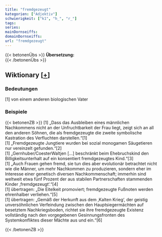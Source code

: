 ```yaml
---
title: "fremdgezeugt"
kategorien: ["Adjektiv"]
schwierigkeit: ["k1", "h_", "r_"]
tags:
series:
mainDornseiffs:
domainDornseiffs:
url: "fremdgezeugt"
---
```


{{< betonenÜbs >}}
**Übersetzung:**  
{{< /betonenÜbs >}}

## Wiktionary [[+](https://de.wiktionary.org/wiki/fremdgezeugt)]

### Bedeutungen
[1] von einem anderen biologischen Vater  

### Beispiele
{{< betonenZB >}}
[1] „Dass das Ausbleiben eines männlichen Nachkommens nicht an der Unfruchtbarkeit der Frau liegt, zeigt sich an all den anderen Söhnen, die als fremdgezeugte die zweite symbolische Kastration des Verfluchten darstellen.“[1]  
[1] „Fremdgezeugte Jungtiere wurden bei sozial monogamen Säugetieren nur vereinzelt gefunden.“[2]  
[1] „Gernhuber/CoesterWaltjen […] beschränkt beim Ehebruchskind den Billigkeitsunterhalt auf ein konsentiert fremdgezeugtes Kind.“[3]  
[1] „Auch Frauen gehen fremd, sie tun dies aber evolutionär betrachtet nicht wie die Männer, um mehr Nachkommen zu produzieren, sondern eher im Interesse einer genetisch diversen Nachkommenschaft; immerhin sind weltweit etwa fünf Prozent der aus stabilen Partnerschaften stammenden Kinder ‚fremdgezeugt‘.“[4]  
[1] übertragen: „Die Eitelkeit promoviert; fremdgezeugte Fußnoten werden ehrenhalber verliehen.“[5]  
[1] übertragen: „Gemäß der Herkunft aus dem ‚Kalten Krieg‘, der geistig unversöhnlichen Verfeindung zwischen den Hauptsiegermächten auf besetztem Nachkriegsboden, richtet sie ihre fremdgezeugte Existenz vollständig nach den vorgegebenen Gesinnungsfronten des Systemkonfliktes dieser Mächte aus und ein.“[6]  

{{< /betonenZB >}}

